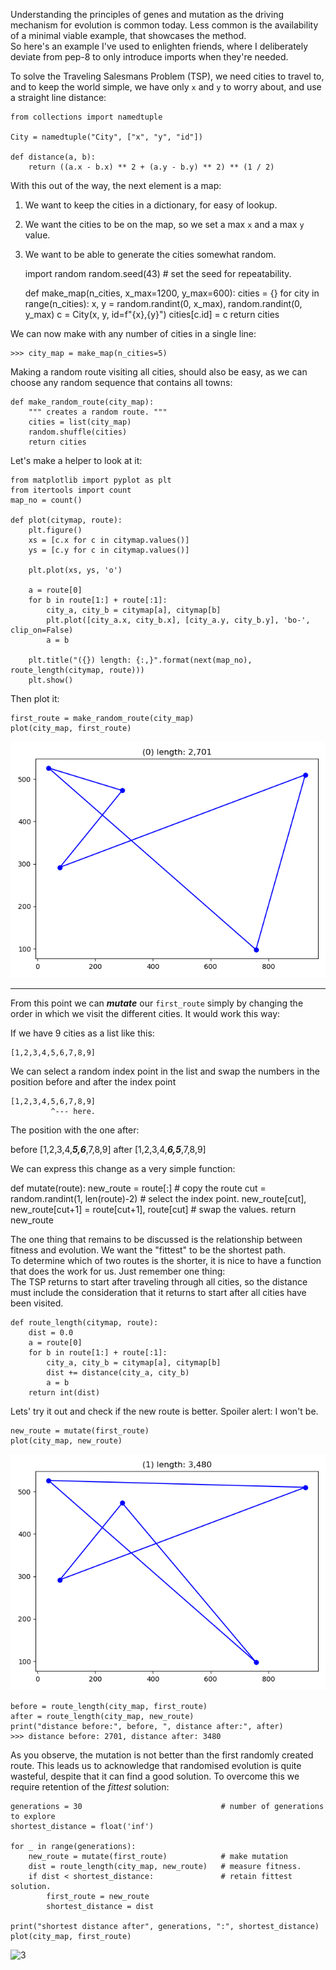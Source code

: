 Understanding the principles of genes and mutation as the driving mechanism
for evolution is common today. Less common is the availability of a minimal
viable example, that showcases the method.  
So here's an example I've used to enlighten friends, where I deliberately
deviate from pep-8 to only introduce imports when they're needed.


To solve the Traveling Salesmans Problem (TSP), we need cities to travel to, 
and to keep the world simple, we have only `x` and `y` to worry about, and
use a straight line distance:

    from collections import namedtuple
    
    City = namedtuple("City", ["x", "y", "id"])

    def distance(a, b):
        return ((a.x - b.x) ** 2 + (a.y - b.y) ** 2) ** (1 / 2)

With this out of the way, the next element is a map: 

1. We want to keep the cities in a dictionary, for easy of lookup.
2. We want the cities to be on the map, so we set a max `x` and a max `y` value.
2. We want to be able to generate the cities somewhat random.


    import random
    random.seed(43)  # set the seed for repeatability.

    def make_map(n_cities, x_max=1200, y_max=600):
        cities = {}
        for city in range(n_cities):
            x, y = random.randint(0, x_max), random.randint(0, y_max)
            c = City(x, y, id=f"{x},{y}")
            cities[c.id] = c
        return cities

We can now make with any number of cities in a single line:

    >>> city_map = make_map(n_cities=5)

Making a random route visiting all cities, should also be easy, as we can choose
any random sequence that contains all towns:

    def make_random_route(city_map):
        """ creates a random route. """
        cities = list(city_map)
        random.shuffle(cities)
        return cities 

Let's make a helper to look at it:

    from matplotlib import pyplot as plt
    from itertools import count
    map_no = count() 

    def plot(citymap, route):
        plt.figure()
        xs = [c.x for c in citymap.values()]
        ys = [c.y for c in citymap.values()]
    
        plt.plot(xs, ys, 'o')
    
        a = route[0]
        for b in route[1:] + route[:1]:
            city_a, city_b = citymap[a], citymap[b]
            plt.plot([city_a.x, city_b.x], [city_a.y, city_b.y], 'bo-', clip_on=False)
            a = b
    
        plt.title("({}) length: {:,}".format(next(map_no), route_length(citymap, route)))
        plt.show()

Then plot it:

    first_route = make_random_route(city_map)
    plot(city_map, first_route)

![1](myplot.png)

-----------

From this point we can **_mutate_** our `first_route` simply by changing the order
in which we visit the different cities. It would work this way:

If we have 9 cities as a list like this:

    [1,2,3,4,5,6,7,8,9]
   
We can select a random index point in the list and swap the numbers in the position 
before and after the index point 

    [1,2,3,4,5,6,7,8,9]
             ^--- here.

The position with the one after:

before \[1,2,3,4,_**5,6**_,7,8,9]
after  \[1,2,3,4,_**6,5**_,7,8,9]

We can express this change as a very simple function:

def mutate(route):
    new_route = route[:]   # copy the route
    cut = random.randint(1, len(route)-2)  # select the index point.
    new_route[cut], new_route[cut+1] = route[cut+1], route[cut]  # swap the values.
    return new_route


The one thing that remains to be discussed is the relationship between fitness
and evolution. We want the "fittest" to be the shortest path.  
To determine which of two routes is the shorter, it is nice to have a function 
that does the work for us. Just remember one thing:  
The TSP returns to start after traveling through all cities, so the distance
must include the consideration that it returns to start after all cities have
been visited.

    def route_length(citymap, route):
        dist = 0.0
        a = route[0]
        for b in route[1:] + route[:1]:
            city_a, city_b = citymap[a], citymap[b]
            dist += distance(city_a, city_b)
            a = b
        return int(dist)


Lets' try it out and check if the new route is better. Spoiler alert: I won't be.

    new_route = mutate(first_route)
    plot(city_map, new_route)
    
 
![2](myplot2.png)

    before = route_length(city_map, first_route)
    after = route_length(city_map, new_route)
    print("distance before:", before, ", distance after:", after)
    >>> distance before: 2701, distance after: 3480

As you observe, the mutation is not better than the first randomly created 
route. This leads us to acknowledge that randomised evolution is quite wasteful, 
despite that it can find a good solution. To overcome this we require retention
of the _fittest_ solution:

    generations = 30                               # number of generations to explore
    shortest_distance = float('inf')
    
    for _ in range(generations):
        new_route = mutate(first_route)            # make mutation
        dist = route_length(city_map, new_route)   # measure fitness.
        if dist < shortest_distance:               # retain fittest solution.
            first_route = new_route
            shortest_distance = dist
    
    print("shortest distance after", generations, ":", shortest_distance)
    plot(city_map, first_route)
   
![3](../myplot3.png)








